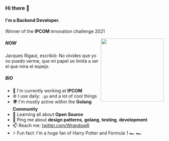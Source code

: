 ### Hi there 👋

#### I'm a Backend Developer.
Winner of the **IPCOM** innovation challenge 2021

<img align='right' src='https://i.giphy.com/media/YOYrc49H7XWmpXptTw/giphy.gif' width='200"'>

##### NOW

Jacques Rigaut, escribió: No olvides que yo no puedo verme, que mi papel se limita a ser el que mira el espejo.

##### BIO

- 🏢 I'm currently working at **IPCOM**
- ⚙️ I use daily: `.go` and a lot of cool things
- 🌍 I'm mostly active within the **Golang Community**
- 🌱 Learning all about **Open Source**
- 💬 Ping me about **design patterns**, **golang**, **testing**, **development**
- 📫 Reach me: [twitter.com/WrandowR](https://twitter.com/WrandowR)
- ⚡️ Fun fact: I'm a huge fan of Harry Potter and Formula 1 🏎 🏎
